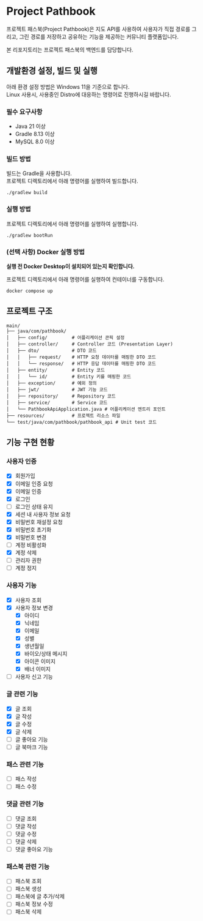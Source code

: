# Project Pathbook
프로젝트 패스북(Project Pathbook)은 지도 API를 사용하여 사용자가 직접 경로를 그리고, 그린 경로를 저장하고 공유하는 기능을 제공하는 커뮤니티 플랫폼입니다.  

본 리포지토리는 프로젝트 패스북의 백엔드를 담당합니다.

## 개발환경 설정, 빌드 및 실행
아래 환경 설정 방법은 Windows 11을 기준으로 합니다.  
Linux 사용시, 사용중인 Distro에 대응하는 명령어로 진행하시길 바랍니다.
### 필수 요구사항
 - Java 21 이상
 - Gradle 8.13 이상
 - MySQL 8.0 이상

### 빌드 방법
빌드는 Gradle을 사용합니다.  
프로젝트 디렉토리에서 아래 명령어를 실행하여 빌드합니다.
```
./gradlew build
```

### 실행 방법
프로젝트 디렉토리에서 아래 명령어를 실행하여 실행합니다.
```
./gradlew bootRun
```

### (선택 사항) Docker 실행 방법
**실행 전 Docker Desktop이 설치되어 있는지 확인합니다.**  

프로젝트 디렉토리에서 아래 명령어를 실행하여 컨테이너를 구동합니다.
```
docker compose up
```

## 프로젝트 구조
```ansi
main/
├── java/com/pathbook/
│   ├── config/         # 어플리케이션 콘픽 설정
│   ├── controller/     # Controller 코드 (Presentation Layer)
│   ├── dto/            # DTO 코드
│   │   ├── request/    # HTTP 요청 데이터를 매핑한 DTO 코드
│   │   └── response/   # HTTP 응답 데이터를 매핑한 DTO 코드
│   ├── entity/         # Entity 코드
│   │   └── id/         # Entity 키를 매핑한 코드
│   ├── exception/      # 예외 정의
│   ├── jwt/            # JWT 기능 코드
│   ├── repository/     # Repository 코드
│   ├── service/        # Service 코드
│   └── PathbookApiApplication.java # 어플리케이션 엔트리 포인트
├── resources/          # 프로젝트 리소스 파일
└── test/java/com/pathbook/pathbook_api # Unit test 코드
```

## 기능 구현 현황
### 사용자 인증
- [x] 회원가입
- [x] 이메일 인증 요청
- [x] 이메일 인증
- [x] 로그인
- [ ] 로그인 상태 유지
- [x] 세션 내 사용자 정보 요청
- [x] 비밀번호 재설정 요청
- [x] 비밀번호 초기화
- [x] 비밀번호 변경
- [ ] 계정 비활성화
- [x] 계정 삭제
- [ ] 관리자 권한
- [ ] 계정 정지

### 사용자 기능
- [x] 사용자 조회
- [x] 사용자 정보 변경
    - [x] 아이디
    - [x] 닉네임
    - [x] 이메일
    - [x] 성별
    - [x] 생년월일
    - [x] 바이오/상태 메시지
    - [x] 아이콘 이미지
    - [x] 배너 이미지
- [ ] 사용자 신고 기능

### 글 관련 기능
- [x] 글 조회
- [x] 글 작성
- [x] 글 수정
- [x] 글 삭제
- [ ] 글 좋아요 기능
- [ ] 글 북마크 기능

### 패스 관련 기능
- [ ] 패스 작성
- [ ] 패스 수정

### 댓글 관련 기능
- [ ] 댓글 조회
- [ ] 댓글 작성
- [ ] 댓글 수정
- [ ] 댓글 삭제
- [ ] 댓글 좋아요 기능

### 패스북 관련 기능
- [ ] 패스북 조회
- [ ] 패스북 생성
- [ ] 패스북에 글 추가/삭제
- [ ] 패스북 정보 수정
- [ ] 패스북 삭제